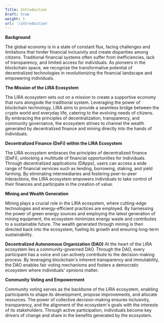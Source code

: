 ```yaml
---
Title: Introduction
Draft: true
weight: 1
url: '/introduction'
---
```


**Background**

The global economy is in a state of constant flux, facing challenges
and limitations that hinder financial inclusivity and create
disparities among citizens. Traditional financial systems often suffer
from inefficiencies, lack of transparency, and limited access for
individuals. As pioneers in the blockchain space, we recognize the
transformative potential of decentralized technologies in
revolutionizing the financial landscape and empowering individuals.

**The Mission of the LIRA Ecosystem**

The LIRA ecosystem sets out on a mission to create a
supportive economy that runs alongside the traditional system.
Leveraging the power of blockchain technology, LIRA aims to provide a
seamless bridge between the crypto world and everyday life, catering
to the evolving needs of citizens. By embracing the principles of
decentralization, transparency, and community governance, the
ecosystem strives to channel the wealth generated by decentralized
finance and mining directly into the hands of individuals.

**Decentralized Finance (DeFi) within the LIRA Ecosystem**

The LIRA ecosystem embraces the principles of decentralized
finance (DeFi), unlocking a multitude of financial opportunities for
individuals. Through decentralized applications (DApps), users can
access a wide range of financial services such as lending, borrowing,
staking, and yield farming. By eliminating intermediaries and
fostering peer-to-peer interactions, the LIRA ecosystem empowers
individuals to take control of their finances and participate in the
creation of value.

**Mining and Wealth Generation**

Mining plays a crucial role in the LIRA ecosystem, where
cutting-edge technologies and energy-efficient practices are employed.
By harnessing the power of green energy sources and employing the
latest generation of mining equipment, the ecosystem minimizes energy
waste and contributes to a sustainable future. The wealth generated
through mining is then directed back into the ecosystem, fueling its
growth and ensuring long-term sustainability.

**Decentralized Autonomous Organization (DAO)**
At the heart of the LIRA ecosystem lies a community-governed
DAO. Through the DAO, every participant has a voice and can actively
contribute to the decision-making process. By leveraging blockchain's
inherent transparency and immutability, the DAO enables fair voting
mechanisms and fosters a democratic ecosystem where individuals'
opinions matter.

**Community Voting and Empowerment**

Community voting serves as the backbone of the LIRA ecosystem,
enabling participants to shape its development, propose improvements,
and allocate resources. The power of collective decision-making
ensures inclusivity, transparency, and the alignment of the
ecosystem's goals with the interests of its stakeholders. Through
active participation, individuals become key drivers of change and
share in the benefits generated by the ecosystem.